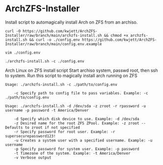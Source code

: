 # ArchZFS-Installer

Install script to automagically install Arch on ZFS from an archiso.

```
curl -O https://github.com/kwjett/ArchZFS-Installer/raw/branch/main/archzfs-install.sh && chmod +x archzfs-install.sh && curl -o ./config.env https://github.com/kwjett/ArchZFS-Installer/raw/branch/main/config.env.example
```
```
vim ./config.env
```
```
./archzfs-install.sh -c ./config.env
```

Arch Linux on ZFS install script
Start archiso system, passwd root, then ssh to system.
Run this script to  magically install arch running on ZFS

```
Usage: ./archzfs-install.sh -c ./path/to/config.env

	-c Specify path to config file to pass variables. Example: -c ./path/to/config.env

Usage: ./archzfs-install.sh -d /dev/sda -z zroot -r rpassword -u username -p password -t America/Denver

	-d Specify which disk device to use. Example: -d /dev/sda
	-z Desired name for the root ZFS ZPool. Example: -z zroot -- Defaults to zroot if not specified
	-r Specify password for root user. Example: -r supersecurepassword123!
	-u Creates a system user with a specified username. Example: -u username
	-p Specify password for system user. Example: -p password
	-t Timezone of the system. Example: -t America/Denver
	-v Verbose output
```